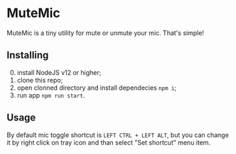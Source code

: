 # MuteMic
MuteMic is a tiny utility for mute or unmute your mic. That's simple!

## Installing
0. install NodeJS v12 or higher;
1. clone this repo;
2. open clonned directory and install dependecies `npm i`;
3. run app `npm run start`.

## Usage
By default mic toggle shortcut is `LEFT CTRL + LEFT ALT`, but you can change it by right click on tray icon and than select "Set shortcut" menu item.